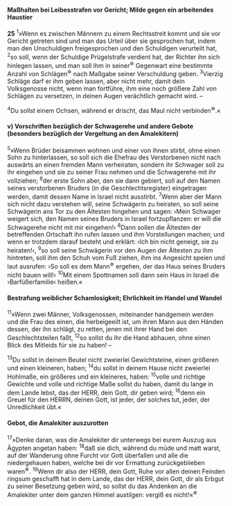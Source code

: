 #### Maßhalten bei Leibesstrafen vor Gericht; Milde gegen ein arbeitendes Haustier

__25__
<sup>1</sup>»Wenn es zwischen Männern zu einem Rechtsstreit kommt und sie vor Gericht getreten sind und man das Urteil über sie gesprochen hat, indem man den Unschuldigen freigesprochen und den Schuldigen verurteilt hat,
<sup>2</sup>so soll, wenn der Schuldige Prügelstrafe verdient hat, der Richter ihn sich hinlegen lassen, und man soll ihm in seiner<sup title="d.h. des Richters">&#x2732;</sup> Gegenwart eine bestimmte Anzahl von Schlägen<sup title="oder: Streichen">&#x2732;</sup> nach Maßgabe seiner Verschuldung geben.
<sup>3</sup>Vierzig Schläge darf er ihm geben lassen, aber nicht mehr, damit dein Volksgenosse nicht, wenn man fortführe, ihm eine noch größere Zahl von Schlägen zu versetzen, in deinen Augen verächtlich gemacht wird. –

<sup>4</sup>Du sollst einem Ochsen, während er drischt, das Maul nicht verbinden<sup title="= keinen Maulkorb anlegen">&#x2732;</sup>.«

#### v) Vorschriften bezüglich der Schwagerehe und andere Gebote (besonders bezüglich der Vergeltung an den Amalekitern)

<sup>5</sup>»Wenn Brüder beisammen wohnen und einer von ihnen stirbt, ohne einen Sohn zu hinterlassen, so soll sich die Ehefrau des Verstorbenen nicht nach auswärts an einen fremden Mann verheiraten, sondern ihr Schwager soll zu ihr eingehen und sie zu seiner Frau nehmen und die Schwagerehe mit ihr vollziehen;
<sup>6</sup>der erste Sohn aber, den sie dann gebiert, soll auf den Namen seines verstorbenen Bruders (in die Geschlechtsregister) eingetragen werden, damit dessen Name in Israel nicht ausstirbt.
<sup>7</sup>Wenn aber der Mann sich nicht dazu verstehen will, seine Schwägerin zu heiraten, so soll seine Schwägerin ans Tor zu den Ältesten hingehen und sagen: ›Mein Schwager weigert sich, den Namen seines Bruders in Israel fortzupflanzen: er will die Schwagerehe nicht mit mir eingehen!‹
<sup>8</sup>Dann sollen die Ältesten der betreffenden Ortschaft ihn rufen lassen und ihm Vorstellungen machen; und wenn er trotzdem darauf besteht und erklärt: ›Ich bin nicht geneigt, sie zu heiraten!‹,
<sup>9</sup>so soll seine Schwägerin vor den Augen der Ältesten zu ihm hintreten, soll ihm den Schuh vom Fuß ziehen, ihm ins Angesicht speien und laut ausrufen: ›So soll es dem Mann<sup title="oder: einem jeden">&#x2732;</sup> ergehen, der das Haus seines Bruders nicht bauen will!‹
<sup>10</sup>Mit einem Spottnamen soll dann sein Haus in Israel die ›Barfüßerfamilie‹ heißen.«

#### Bestrafung weiblicher Schamlosigkeit; Ehrlichkeit im Handel und Wandel

<sup>11</sup>»Wenn zwei Männer, Volksgenossen, miteinander handgemein werden und die Frau des einen, die herbeigeeilt ist, um ihren Mann aus den Händen dessen, der ihn schlägt, zu retten, jenen mit ihrer Hand bei den Geschlechtsteilen faßt,
<sup>12</sup>so sollst du ihr die Hand abhauen, ohne einen Blick des Mitleids für sie zu haben! –

<sup>13</sup>Du sollst in deinem Beutel nicht zweierlei Gewichtsteine, einen größeren und einen kleineren, haben;
<sup>14</sup>du sollst in deinem Hause nicht zweierlei Hohlmaße, ein größeres und ein kleineres, haben:
<sup>15</sup>volle und richtige Gewichte und volle und richtige Maße sollst du haben, damit du lange in dem Lande lebst, das der HERR, dein Gott, dir geben wird;
<sup>16</sup>denn ein Greuel für den HERRN, deinen Gott, ist jeder, der solches tut, jeder, der Unredlichkeit übt.«

#### Gebot, die Amalekiter auszurotten

<sup>17</sup>»Denke daran, was die Amalekiter dir unterwegs bei eurem Auszug aus Ägypten angetan haben:
<sup>18</sup>daß sie dich, während du müde und matt warst, auf der Wanderung ohne Furcht vor Gott überfallen und alle die niedergehauen haben, welche bei dir vor Ermattung zurückgeblieben waren<sup title="2.Mose 17,8-16">&#x2732;</sup>.
<sup>19</sup>Wenn dir also der HERR, dein Gott, Ruhe vor allen deinen Feinden ringsum geschafft hat in dem Lande, das der HERR, dein Gott, dir als Erbgut zu seiner Besetzung geben wird, so sollst du das Andenken an die Amalekiter unter dem ganzen Himmel austilgen: vergiß es nicht!«<sup title="vgl. 1.Sam 15,1-9">&#x2732;</sup>